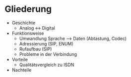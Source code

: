 Gliederung
==========

- Geschichte
    - Analog <-> Digital
- Funktionsweise
    - Umwandlung Sprache --> Daten (Abtastung, Codec)
    - Adressierung (SIP, ENUM)
    - Rufaufbau (SIP)
    - Probleme in der Verbindung
- Vorteile
    - Qualitätsvergleich zu ISDN
- Nachteile
